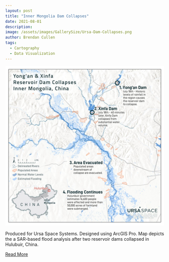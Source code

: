 ```yaml
---
layout: post
title: "Inner Mongolia Dam Collapses"
date: 2021-08-01
description: 
image: /assets/images/GallerySize/Ursa-Dam-Collapses.png
author: Brendan Cullen
tags:
  - Cartography
  - Data Visualization
---
```

![](/assets/images/OriginalSize/Ursa-Dam-Collapses.png)


Produced for Ursa Space Systems. Designed using ArcGIS Pro. Map depicts the a SAR-based flood analysis after two reservoir dams collapsed in Hulubuir, China.

[Read More](https://www.linkedin.com/posts/brendan-cullen-b7699615b_sar-satellites-activity-6826620620084662272-3UEk)
